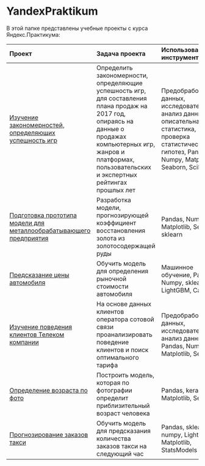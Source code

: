 # YandexPraktikum

В этой папке представлены учебные проекты с курса Яндекс.Практикума:


|	Проект |	Задача проекта	|	Использованные инструменты |
|:-----|:---|:---|
|[Изучение закономерностей, определяющих успешность игр ](https://github.com/SergeyFilkov/YandexPraktikum/tree/main/2017%20Games%20Sales%20Plan)|	Определить закономерности, определяющие успешность игр, для составления плана продаж на 2017 год, опираясь на данные о продажах компьютерных игр, жанров и платформах, пользовательских и экспертных рейтингах прошлых лет	|Предобработка данных, исследовательский анализ данных, описательная статистика, проверка статистических гипотез, Pandas, Numpy, Matplotlib, Seaborn, SciP |
 | [Подготовка прототипа модели для металлообрабатывающего предприятия](https://github.com/SergeyFilkov/YandexPraktikum/tree/main/Gold%20Forecast)| Разработка модели, прогнозирующей коэффициент восстановления золота из золотосодержащей руды | Pandas, Numpy, Matplotlib, Seaborn, sklearn |
 | [Предсказание цены автомобиля](https://github.com/SergeyFilkov/YandexPraktikum/tree/main/CarPrice) | Обучить модель для определения рыночной стоимости автомобиля | Машинное обучение, Pandas, Numpy, sklearn, LightGBM, CatBoost |
 |[Изучение поведения клиентов Телеком компании](https://github.com/SergeyFilkov/YandexPraktikum/blob/main/Telekom%20project/Telekom%20project.ipynb)|На основе данных клиентов оператора сотовой связи проанализировать поведение клиентов и поиск оптимального тарифа|Предобработка данных, исследовательский анализ данных, , Pandas, Numpy, Matplotlib, Seaborn |
|[Определение возраста по фото](https://github.com/SergeyFilkov/YandexPraktikum/blob/main/Age%20on%20Photo/Guess%20age%20on%20photo.ipynb)|Построить модель, которая по фотографии определит приблизительный возраст человека|Pandas, keras, Matplotlib, Seaborn|
|[Прогнозирование заказов такси](https://github.com/SergeyFilkov/YandexPraktikum/blob/main/Taxi%20forecast/Taxi%20forecast.ipynb)|Обучить модель для предсказания количества заказов такси на следующий час|Pandas, sklearn, numpy, LightGBM, Matplotlib, StatsModels|
